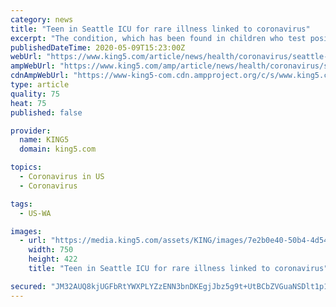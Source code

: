 ```yaml
---
category: news
title: "Teen in Seattle ICU for rare illness linked to coronavirus"
excerpt: "The condition, which has been found in children who test positive for coronavirus, causes potentially deadly symptoms."
publishedDateTime: 2020-05-09T15:23:00Z
webUrl: "https://www.king5.com/article/news/health/coronavirus/seattle-childrens-treating-teen-for-rare-coronavirus-linked-illness-only-affecting-children/281-16e43c47-7cd8-4507-8fc7-73bc74c0e234"
ampWebUrl: "https://www.king5.com/amp/article/news/health/coronavirus/seattle-childrens-treating-teen-for-rare-coronavirus-linked-illness-only-affecting-children/281-16e43c47-7cd8-4507-8fc7-73bc74c0e234"
cdnAmpWebUrl: "https://www-king5-com.cdn.ampproject.org/c/s/www.king5.com/amp/article/news/health/coronavirus/seattle-childrens-treating-teen-for-rare-coronavirus-linked-illness-only-affecting-children/281-16e43c47-7cd8-4507-8fc7-73bc74c0e234"
type: article
quality: 75
heat: 75
published: false

provider:
  name: KING5
  domain: king5.com

topics:
  - Coronavirus in US
  - Coronavirus

tags:
  - US-WA

images:
  - url: "https://media.king5.com/assets/KING/images/7e2b0e40-50b4-4d54-b550-7a7662b0842f/7e2b0e40-50b4-4d54-b550-7a7662b0842f_750x422.jpg"
    width: 750
    height: 422
    title: "Teen in Seattle ICU for rare illness linked to coronavirus"

secured: "JM32AUQ8kjUGFbRtYWXPLYZzENN3bnDKEgjJbz5g9t+UtBCbZVGuaNSDlt1p1GuzHOLmATTa6ozG03z+mRDMBZTDiQNm3b8rcWHl/b4wDgjCAY1rMwFiMp74Tj1TsHvYoLkU2EDpcqd55fqByOvfNgKWu/Z8OQ8kuzHTSxKuY97dUfqUMGLCcaa7RBNmOENclOjCVrYHTBz27V2XMw+VS30r1All7z5oFjrRY8HtuypdEZYPnY5prUOPLjtZjEEqbR6x2D1UcbHYkZ7ouLXWmD+jFrveqNaEKBDvKMXhslaV4XHMhBcEL/Ik6ASP9Co2f1Wo7/dA+MDeClRCnU95b0ILYaPpstpO47tXi/QUv8VIgi2mo9SfVfo2bFTWvhjQ2tDnjSNBxvEmvakM8kVbR187GLjX79mzdP6ql54yYiySBrVWMKIWyX77miIT0XGaAnazIgO3maZY8xK2XwBF/+bwlJSMK3NMhKCM3il9TiA=;de0MslqYUuAjdlp09OBCKA=="
---
```


